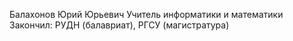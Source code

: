 Балахонов Юрий Юрьевич Учитель информатики и математики Закончил: РУДН (балавриат), РГСУ (магистратура)
